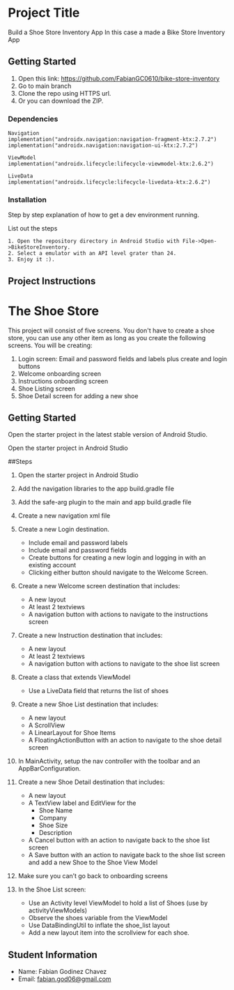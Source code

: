 # Project Title

Build a Shoe Store Inventory App
In this case a made a Bike Store Inventory App

## Getting Started

1. Open this link: https://github.com/FabianGC0610/bike-store-inventory
2. Go to main branch
3. Clone the repo using HTTPS url.
4. Or you can download the ZIP.

### Dependencies

```
Navigation
implementation("androidx.navigation:navigation-fragment-ktx:2.7.2")
implementation("androidx.navigation:navigation-ui-ktx:2.7.2")

ViewModel
implementation("androidx.lifecycle:lifecycle-viewmodel-ktx:2.6.2")

LiveData
implementation("androidx.lifecycle:lifecycle-livedata-ktx:2.6.2")
```

### Installation

Step by step explanation of how to get a dev environment running.

List out the steps

```
1. Open the repository directory in Android Studio with File->Open->BikeStoreInventory.
2. Select a emulator with an API level grater than 24.
3. Enjoy it :).
```

## Project Instructions

# The Shoe Store

This project will consist of five screens. You don't have to create a shoe store, you can use any other item as long as you create the following screens. You will be creating:

1. Login screen: Email and password fields and labels plus create and login buttons
2. Welcome onboarding screen
3. Instructions onboarding screen
4. Shoe Listing screen
5. Shoe Detail screen for adding a new shoe

## Getting Started

Open the starter project in the latest stable version of Android Studio.

Open the starter project in Android Studio

##Steps

1. Open the starter project in Android Studio

2. Add the navigation libraries to the app build.gradle file

3. Add the safe-arg plugin to the main and app build.gradle file

4. Create a new navigation xml file

5. Create a new Login destination.

    * Include email and password labels

    - Include email and password fields
    - Create buttons for creating a new login and logging in with an existing account
    - Clicking either button should navigate to the Welcome Screen.

6. Create a new Welcome screen destination that includes:

    * A new layout
    * At least 2 textviews
    * A navigation button with actions to navigate to the instructions screen

7. Create a new Instruction destination that includes:

    * A new layout
    * At least 2 textviews
    * A navigation button with actions to navigate to the shoe list screen

8. Create a class that extends ViewModel

    *  Use a LiveData field that returns the list of shoes

9. Create a new Shoe List destination that includes:

    * A new layout
    * A ScrollView
    * A LinearLayout for Shoe Items
    * A FloatingActionButton with an action to navigate to the shoe detail screen

10. In MainActivity, setup the nav controller with the toolbar and an AppBarConfiguration.

11. Create a new Shoe Detail destination that includes:

    * A new layout
    * A TextView label and EditView for the
        * Shoe Name
        * Company
        * Shoe Size
        * Description
    * A Cancel button with an action to navigate back to the shoe list screen
    * A Save button with an action to navigate back to the shoe list screen and add a new Shoe to the Shoe View Model

12. Make sure you can’t go back to onboarding screens

13. In the Shoe List screen:

    * Use an Activity level ViewModel to hold a list of Shoes (use by activityViewModels)
    * Observe the shoes variable from the ViewModel
    * Use DataBindingUtil to inflate the shoe_list layout
    * Add a new layout item into the scrollview for each shoe.

## Student Information

* Name: Fabian Godinez Chavez
* Email: fabian.god06@gmail.com
